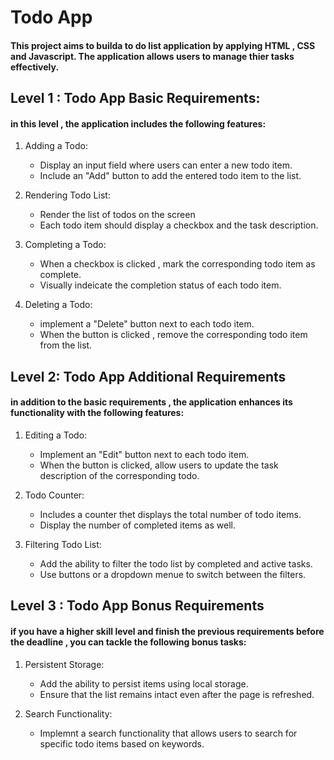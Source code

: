 # Todo App

#### This project aims to builda to do list application by applying HTML , CSS and Javascript. The application allows users to manage thier tasks effectively.

## Level 1 : Todo App Basic Requirements:

#### in this level , the application includes the following features:

1. Adding a Todo:

   - Display an input field where users can enter a new todo item.
   - Include an "Add" button to add the entered todo item to the list.

2. Rendering Todo List:

   - Render the list of todos on the screen
   - Each todo item should display a checkbox and the task description.

3. Completing a Todo:

   - When a checkbox is clicked , mark the corresponding todo item as complete.
   - Visually indeicate the completion status of each todo item.

4. Deleting a Todo:
   - implement a "Delete" button next to each todo item.
   * When the button is clicked , remove the corresponding todo item from the list.

## Level 2: Todo App Additional Requirements

#### in addition to the basic requirements , the application enhances its functionality with the following features:

1. Editing a Todo:

   - Implement an "Edit" button next to each todo item.
   - When the button is clicked, allow users to update the task description of the corresponding todo.

2. Todo Counter:

   - Includes a counter thet displays the total number of todo items.
   - Display the number of completed items as well.

3. Filtering Todo List:
   - Add the ability to filter the todo list by completed and active tasks.
   - Use buttons or a dropdown menue to switch between the filters.

## Level 3 : Todo App Bonus Requirements

#### if you have a higher skill level and finish the previous requirements before the deadline , you can tackle the following bonus tasks:

1. Persistent Storage:

   - Add the ability to persist items using local storage.
   - Ensure that the list remains intact even after the page is refreshed.

2. Search Functionality:
   - Implemnt a search functionality that allows users to search for specific todo items based on keywords.
